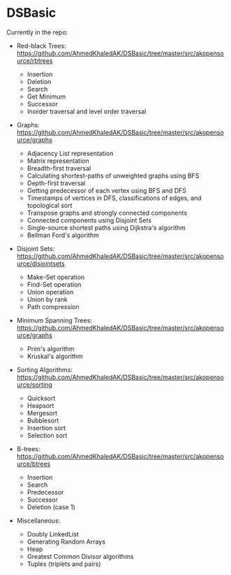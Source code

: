 # DSBasic

Currently in the repo:
* Red-black Trees: https://github.com/AhmedKhaledAK/DSBasic/tree/master/src/akopensource/rbtrees
  * Insertion
  * Deletion
  * Search
  * Get Minimum
  * Successor
  * Inorder traversal and level order traversal
  
* Graphs: https://github.com/AhmedKhaledAK/DSBasic/tree/master/src/akopensource/graphs
  * Adjacency List representation
  * Matrix representation
  * Breadth-first traversal
  * Calculating shortest-paths of unweighted graphs using BFS
  * Depth-first traversal
  * Getting predecessor of each vertex using BFS and DFS
  * Timestamps of vertices in DFS, classifications of edges, and topological sort
  * Transpose graphs and strongly connected components
  * Connected components using Disjoint Sets
  * Single-source shortest paths using Dijkstra's algorithm
  * Bellman Ford's algorithm
  
* Disjoint Sets: https://github.com/AhmedKhaledAK/DSBasic/tree/master/src/akopensource/disjointsets
  * Make-Set operation
  * Find-Set operation
  * Union operation
  * Union by rank
  * Path compression

* Minimum Spanning Trees: https://github.com/AhmedKhaledAK/DSBasic/tree/master/src/akopensource/graphs
  * Prim's algorithm
  * Kruskal's algorithm
  
* Sorting Algorithms: https://github.com/AhmedKhaledAK/DSBasic/tree/master/src/akopensource/sorting
  * Quicksort
  * Heapsort
  * Mergesort
  * Bubblesort
  * Insertion sort
  * Selection sort
  
* B-trees: https://github.com/AhmedKhaledAK/DSBasic/tree/master/src/akopensource/btrees
  * Insertion
  * Search
  * Predecessor
  * Successor
  * Deletion (case 1)
  
* Miscellaneous:
  * Doubly LinkedList
  * Generating Random Arrays
  * Heap
  * Greatest Common Divisor algorithms
  * Tuples (triplets and pairs)

